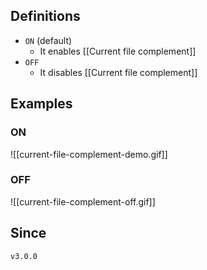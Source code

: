 ## Definitions

- `ON` (default)
	- It enables [[Current file complement]]
- `OFF`
	- It disables [[Current file complement]]

## Examples

### ON



![[current-file-complement-demo.gif]]

### OFF

![[current-file-complement-off.gif]]

## Since

`v3.0.0`
